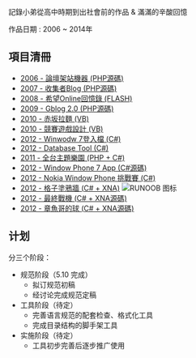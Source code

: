 記錄小弟從高中時期到出社會前的作品 & 滿滿的辛酸回憶

作品日期 : 2006 ~ 2014年

## 項目清冊

* [2006 - 論壇架站機器  (PHP源碼)](./Project/Flash_http/)
* [2007 - 收集者Blog  (PHP源碼)](./Project/Blog/)
* [2008 - 希望Online回憶錄  (FLASH)](./Project/Flash/)
* [2009 - Gblog 2.0  (PHP源碼)](./Project/Gblog/)
* [2010 - 赤坂拉麵  (VB)](./Project/noodles/)
* [2010 - 競賽遊戲設計  (VB)](./Project/CarGame/)
* [2012 - Winwodw 7登入檔  (C#)](./Project/WindowRegiter/)
* [2012 - Database Tool  (C#)](./Project/DatabaseTool/)
* [2011 - 全台主題樂園  (PHP + C#)](./Project/Park/)
* [2012 - Window Phone 7 App  (C#源碼)](./Project/WindowPhone7app/)
* [2012 - Nokia Window Phone 挑戰賽  (C#)](./Project/NokiaWindowPhone/)
* [2012 - 格子塗鴉牆  (C# + XNA)](./Project/wall/)
![RUNOOB 图标](.Project/Bobo/WP_001879.jpg)
* [2012 - 最終戰機  (C# + XNA源碼)](./Project/hero/)
* [2012 - 章魚哥的球  (C# + XNA源碼)](./Project/bobo/)






## 计划

分三个阶段：

* 规范阶段（5.10 完成）
    * 拟订规范初稿
    * 经讨论完成规范定稿
* 工具阶段（待定）
    * 完善语言规范的配套检查、格式化工具
    * 完成目录结构的脚手架工具
* 实施阶段（待定）
    * 工具初步完善后逐步推广使用

